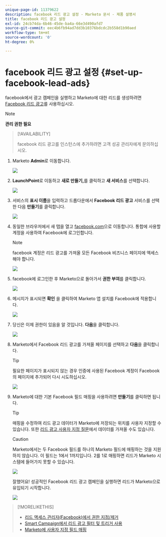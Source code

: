 ```yaml
---
unique-page-id: 11379622
description: facebook 리드 광고 설정 - Marketo 문서 - 제품 설명서
title: facebook 리드 광고 설정
exl-id: 24cb74da-6b46-45de-ba4a-66e3d490afd7
source-git-commit: eec4b6fb94ad7dd3b10376bdcdc2b558d1b90aed
workflow-type: tm+mt
source-wordcount: '0'
ht-degree: 0%

---
```


# facebook 리드 광고 설정 {#set-up-facebook-lead-ads}

facebook에서 광고 캠페인을 실행하고 Marketo에 대한 리드를 생성하려면 [Facebook 리드 광고](https://www.facebook.com/business/a/lead-ads)를 사용하십시오.

>[!NOTE]
>
>**관리 권한 필요**

>[!AVAILABILITY]
>
>facebook 리드 광고를 인스턴스에 추가하려면 고객 성공 관리자에게 문의하십시오.

1. Marketo **Admin**&#x200B;로 이동합니다.

   ![](assets/image2016-11-29-10-3a50-3a29.png)

1. **LaunchPoint**&#x200B;로 이동하고 **새로 만들기,**&#x200B;를 클릭하고 **새 서비스**&#x200B;를 선택합니다.

   ![](assets/image2016-11-29-10-3a51-3a11.png)

1. 서비스의 **표시 이름**&#x200B;을 입력하고 드롭다운에서 **Facebook 리드 광고** 서비스를 선택한 다음 **만들기**&#x200B;를 클릭합니다.

   ![](assets/image2016-11-29-10-3a51-3a47.png)

1. 동일한 브라우저에서 새 탭을 열고 [facebook.com](https://www.facebook.com)으로 이동합니다. 통합에 사용할 계정을 사용하여 Facebook에 로그인합니다.

   >[!NOTE]
   >
   >facebook 계정은 리드 광고를 가져올 모든 Facebook 비즈니스 페이지에 액세스해야 합니다.

   ![](assets/image2016-11-29-10-3a52-3a29.png)

1. facebook에 로그인한 후 Marketo으로 돌아가서 **권한 부여**&#x200B;를 클릭합니다.

   ![](assets/image2016-11-29-10-3a52-3a51.png)

1. 메시지가 표시되면 **확인** 을 클릭하여 Marketo 앱 설치를 Facebook에 적용합니다.

   ![](assets/image2016-11-29-10-3a56-3a3.png)

1. 당신은 이제 권한이 있음을 알 것입니다. **다음**&#x200B;을 클릭합니다.

   ![](assets/image2016-11-29-10-3a56-3a28.png)

1. Marketo에서 Facebook 리드 광고를 가져올 페이지를 선택하고 **다음**&#x200B;을 클릭합니다.

   >[!TIP]
   >
   >필요한 페이지가 표시되지 않는 경우 인증에 사용된 Facebook 계정이 Facebook의 페이지에 추가되어 다시 시도하십시오.

   ![](assets/image2016-11-29-10-3a58-3a36.png)

1. Marketo에 대한 기본 Facebook 필드 매핑을 사용하려면 **만들기**&#x200B;를 클릭하면 됩니다.

   >[!TIP]
   >
   >매핑을 수정하여 리드 광고 데이터가 Marketo에 저장되는 위치를 사용자 지정할 수 있습니다. 또한 [리드 광고 사용자 지정 질문](/help/marketo/product-docs/demand-generation/facebook/set-up-facebook-lead-ads/map-custom-fields-to-marketo.md)에서 데이터를 가져올 수도 있습니다.

   >[!CAUTION]
   >
   >Marketo에서는 두 Facebook 필드를 하나의 Marketo 필드에 매핑하는 것을 지원하지 않습니다. 이 필드는 1에서 1까지입니다. 2를 1로 매핑하면 리드가 Marketo 시스템에 들어가지 못할 수 있습니다.

   ![](assets/image2016-11-29-11-3a0-3a2.png)

   잘했어요! 성공적인 Facebook 리드 광고 캠페인을 실행하면 리드가 Marketo으로 유입되기 시작합니다.

   ![](assets/image2016-11-29-12-3a32-3a54.png)

>[!MORELIKETHIS]
>
>* [리드 액세스 관리자(Facebook)에서 권한 지정/제거](https://www.facebook.com/business/help/540596413257598?id=735435806665862)
>* [Smart Campaign에서 리드 광고 필터 및 트리거 사용](/help/marketo/product-docs/demand-generation/facebook/use-lead-ads-filters-and-triggers-in-a-smart-campaign.md)
>* [Marketo에 사용자 지정 필드 매핑](/help/marketo/product-docs/demand-generation/facebook/set-up-facebook-lead-ads/map-custom-fields-to-marketo.md)

